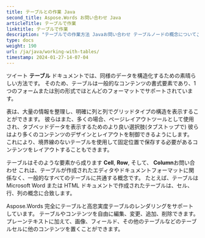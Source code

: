 ```yaml
---
title: テーブルとの作業 Java
second_title: Aspose.Words お問い合わせ Java
articleTitle: テーブルで作業
linktitle: テーブルで作業
description: "テーブルでの作業方法 Javaお問い合わせ テーブルノードの概念についてご紹介します。 Aspose.Words お問い合わせ Javaお問い合わせ"
type: docs
weight: 190
url: /ja/java/working-with-tables/
timestamp: 2024-01-27-14-07-04
---
```


ツイート **テーブル** ドキュメントでは、同様のデータを構造化するための素晴らしい方法です。 そのため、テーブルは一般的なコンテンツの書式要素であり、1つのフォームまたは別の形式でほとんどのフォーマットでサポートされています。

表は、大量の情報を整理し、明確に列と列でグリッドタイプの構造を表示することができます。 彼らはまた、多くの場合、ページレイアウトツールとして使用され、タブベッドデータを表示するためのより良い選択肢(タブストップで) 彼らはより多くのコンテンツのデザインとレイアウトを制御できるようにします。 これにより、境界線のないテーブルを使用して固定位置で保存する必要があるコンテンツをレイアウトすることもできます。

テーブルはそのような要素から成ります **Cell**, **Row**, そして、 **Column**お問い合わせ これは、テーブルが作成されたエディタやドキュメントフォーマットに関係なく、一般的なすべてのテーブルに共通する概念です。 たとえば、テーブルは Microsoft Word または HTML ドキュメントで作成されたテーブルは、セル、行、列の概念に合致します。

Aspose.Words 完全にテーブルと高忠実度テーブルのレンダリングをサポートしています。 テーブルやコンテンツを自由に編集、変更、追加、削除できます。 プレーンテキストに加えて、画像、フィールド、その他のテーブルなどのテーブルセルに他のコンテンツを置くことができます。
